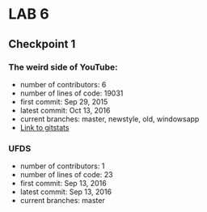 # LAB 6

## Checkpoint 1    
### The weird side of YouTube:
* number of contributors: 6
* number of lines of code: 19031
* first commit: Sep 29, 2015
* latest commit: Oct 13, 2016
* current branches: master, newstyle, old, windowsapp
* [Link to gitstats](res/WeirdSideofYouTube/out)

### UFDS
* number of contributors: 1
* number of lines of code: 23
* first commit: Sep 13, 2016
* latest commit: Sep 13, 2016
* current branches: master
